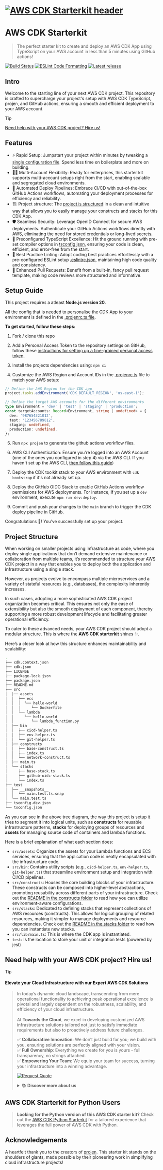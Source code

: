 # [![AWS CDK Starterkit header](https://raw.githubusercontent.com/dannysteenman/aws-cdk-starterkit/main/icons/github-header-image.png)](https://towardsthecloud.com)

# AWS CDK Starterkit

> The perfect starter kit to create and deploy an AWS CDK App using TypeScript on your AWS account in less than 5 minutes using GitHub actions!

[![Build Status](https://github.com/dannysteenman/aws-cdk-starterkit/actions/workflows/build.yml/badge.svg)](https://github.com/dannysteenman/aws-cdk-starterkit/actions/workflows/build.yml)
[![ESLint Code Formatting](https://img.shields.io/badge/code_style-eslint-brightgreen.svg)](https://eslint.org)
[![Latest release](https://img.shields.io/github/release/dannysteenman/aws-cdk-starterkit.svg)](https://github.com/dannysteenman/aws-cdk-starterkit/releases)

## Intro

Welcome to the starting line of your next AWS CDK project. This repository is crafted to supercharge your project's setup with AWS CDK TypeScript, projen, and GitHub actions, ensuring a smooth and efficient deployment to your AWS account.

> [!TIP]
> [Need help with your AWS CDK project? Hire us!](#need-help-with-your-aws-cdk-project-hire-us)

## Features

- ⚡ Rapid Setup: Jumpstart your project within minutes by tweaking a [single configuration file](./.projenrc.ts). Spend less time on boilerplate and more on building.
- 🤹‍♂️ Multi-Account Flexibility: Ready for enterprises, this starter kit supports multi-account setups right from the start, enabling scalable and segregated cloud environments.
- 🤖 Automated Deploy Pipelines: Embrace CI/CD with out-of-the-box GitHub Actions workflows, automating your deployment processes for efficiency and reliability.
- 🏗️ Project structure: The [project is structured](#project-structure) in a clean and intuitive way that allows you to easily manage your constructs and stacks for this CDK App.
- 🛡️ Seamless Security: Leverage OpenID Connect for secure AWS deployments. Authenticate your GitHub Actions workflows directly with AWS, eliminating the need for stored credentials or long-lived secrets.
- 🧹 Preconfigured TypeScript Excellence: Hit the ground running with pre-set compiler options in [tsconfig.json](./tsconfig.json), ensuring your code is clean, efficient, and error-free from the start.
- 📏 Best Practice Linting: Adopt coding best practices effortlessly with a pre-configured ESLint setup [.eslintrc.json](./.eslintrc.json), maintaining high code quality and consistency.
- 🚀 Enhanced Pull Requests: Benefit from a built-in, fancy pull request template, making code reviews more structured and informative.

## Setup Guide

This project requires a atleast **Node.js version 20**.

All the config that is needed to personalise the CDK App to your environment is defined in the [.projenrc.ts file](./.projenrc.ts).

**To get started, follow these steps:**

1. Fork / clone this repo

2. Add a Personal Access Token to the repository settings on GitHub, follow these [instructions for setting up a fine-grained personal access token](https://projen.io/docs/integrations/github/#fine-grained-personal-access-token-beta).

3. Install the projects dependencies using: `npm ci`

4. Customize the AWS Region and Account IDs in the [.projenrc.ts](./.projenrc.ts) file to match your AWS setup:

```ts
// Define the AWS Region for the CDK app
project.tasks.addEnvironment('CDK_DEFAULT_REGION', 'us-east-1');

// Define the target AWS accounts for the different environments
type Environment = 'dev' | 'test' | 'staging' | 'production';
const targetAccounts: Record<Environment, string | undefined> = {
  dev: '987654321012',
  test: '123456789012',
  staging: undefined,
  production: undefined,
};
```

5. Run `npx projen` to generate the github actions workflow files.

6. AWS CLI Authentication: Ensure you're logged into an AWS Account (one of the ones you configured in step 4) via the AWS CLI. If you haven't set up the AWS CLI, [then follow this guide](https://towardsthecloud.com/set-up-aws-cli-aws-sso))

7. Deploy the CDK toolkit stack to your AWS environment with `cdk bootstrap` if it's not already set up.

8. Deploy the GitHub OIDC Stack to enable GitHub Actions workflow permissions for AWS deployments. For instance, if you set up a `dev` environment, execute `npm run dev:deploy`.

9. Commit and push your changes to the `main` branch to trigger the CDK deploy pipeline in GitHub.

Congratulations 🎉! You've successfully set up your project.

## Project Structure

When working on smaller projects using infrastructure as code, where you deploy single applications that don’t demand extensive maintenance or collaboration from multiple teams, it’s recommended to structure your AWS CDK project in a way that enables you to deploy both the application and infrastructure using a single stack.

However, as projects evolve to encompass multiple microservices and a variety of stateful resources (e.g., databases), the complexity inherently increases.

In such cases, adopting a more sophisticated AWS CDK project organization becomes critical. This ensures not only the ease of extensibility but also the smooth deployment of each component, thereby supporting a more robust development lifecycle and facilitating greater operational efficiency.

To cater to these advanced needs, your AWS CDK project should adopt a modular structure. This is where the **AWS CDK starterkit** shines ✨.

Here’s a closer look at how this structure enhances maintainability and scalability:

```bash
.
├── cdk.context.json
├── cdk.json
├── LICENSE
├── package-lock.json
├── package.json
├── README.md
├── src
│  ├── assets
│  │  ├── ecs
│  │  │  └── hello-world
│  │  │     └── Dockerfile
│  │  └── lambda
│  │     └── hello-world
│  │        └── lambda_function.py
│  ├── bin
│  │  ├── cicd-helper.ts
│  │  ├── env-helper.ts
│  │  └── git-helper.ts
│  ├── constructs
│  │  ├── base-construct.ts
│  │  ├── index.ts
│  │  └── network-construct.ts
│  ├── main.ts
│  └── stacks
│     ├── base-stack.ts
│     ├── github-oidc-stack.ts
│     └── index.ts
├── test
│  ├── __snapshots__
│  │  └── main.test.ts.snap
│  └── main.test.ts
├── tsconfig.dev.json
└── tsconfig.json
```

As you can see in the above tree diagram, the way this project is setup it tries to segment it into logical units, such as **constructs** for reusable infrastructure patterns, **stacks** for deploying groups of resources and **assets** for managing source code of containers and lambda functions.

Here is a brief explanation of what each section does:

- `src/assets`: Organizes the assets for your Lambda functions and ECS services, ensuring that the application code is neatly encapsulated with the infrastructure code.
- `src/bin`: Contains utility scripts (e.g., `cicd-helper.ts`, `env-helper.ts`, `git-helper.ts`) that streamline environment setup and integration with CI/CD pipelines.
- `src/constructs`: Houses the core building blocks of your infrastructure. These constructs can be composed into higher-level abstractions, promoting reusability across different parts of your infrastructure. Check out the [README in the constructs folder](./src/constructs/README.md) to read how you can utilize environment-aware configurations.
- `src/stacks`: Dedicated to defining stacks that represent collections of AWS resources (constructs). This allows for logical grouping of related resources, making it simpler to manage deployments and resource dependencies. Check out the [README in the stacks folder](./src/stacks/README.md) to read how you can instantiate new stacks.
- `src/lib/main.ts`: This is where the CDK app is instantiated.
- `test`: Is the location to store your unit or integration tests (powered by jest)

## Need help with your AWS CDK project? Hire us!

> [!TIP]
> #### Elevate your Cloud Infrastructure with our Expert AWS CDK Solutions

>
> In today’s dynamic cloud landscape, transcending from mere operational functionality to achieving peak operational excellence is pivotal and largely dependent on the robustness, scalability, and efficiency of your cloud infrastructure.<br/><br/>
> At **Towards the Cloud**, we excel in developing customized AWS infrastructure solutions tailored not just to satisfy immediate requirements but also to proactively address future challenges.
>
> ✅ **Collaborative Innovation**: We don’t just build for you; we build with you, ensuring solutions are perfectly aligned with your vision.<br/>
> ✅ **Full Ownership**: Everything we create for you is yours - full transparency, no strings attached.<br/>
> ✅ **Empowering Your Team**: We equip your team for success, turning your infrastructure into a winning advantage.<br/>
>
> <a href="https://towardsthecloud.com/contact"><img alt="Request Quote" src="https://img.shields.io/badge/request%20quote-success.svg?style=for-the-badge"/></a>
> <details><summary>📚 <strong>Discover more about us</strong></summary>
>
> <br/>
>
> Towards the Cloud is a one-person agency with over 9 years of extensive hands-on experience in architecting and building highly scalable distributed systems on AWS Cloud using Infrastructure as Code for startups and enterprises.
>
> *Maximize your development speed by harnessing our expertise in crafting high-performance Cloud infrastructures.*
>
> #### Why Choose Towards the Cloud?
>
> - **Expertise in AWS CDK**: Leverage the full power of AWS Cloud Development Kit (AWS CDK) with our deep expertise. We architect and build infrastructure as code (IaC) solutions that are maintainable, scalable, and fully automated.
> - **Tailored Solutions**: Your business is unique, and so are your cloud needs. We provide personalized consultations and solutions tailored to perfectly align with your project requirements and business goals.
> - **Cost-Effective and Efficient**: Benefit from our streamlined processes and deep AWS knowledge to optimize costs without compromising on performance or security.
> - **One-on-One Attention**: As a one-person agency, Towards the Cloud guarantees you receive dedicated support and expertise directly from an AWS Cloud Engineer. This ensures high-quality deliverables and swift decision-making.<br/>
> - **Seamless CI/CD**: Empower your team to manage infrastructure changes confidently and efficiently through Pull Requests, leveraging the full power of GitHub Actions.
>
> <a href="https://towardsthecloud.com/contact"><img alt="Request Quote" src="https://img.shields.io/badge/request%20quote-success.svg?style=for-the-badge"/></a>
> </details>

## AWS CDK Starterkit for Python Users

> **Looking for the Python version of this AWS CDK starter kit?** Check out the [AWS CDK Python Starterkit](https://github.com/dannysteenman/aws-cdk-python-starterkit) for a tailored experience that leverages the full power of AWS CDK with Python.

## Acknowledgements

A heartfelt thank you to the creators of [projen](https://github.com/projen/projen). This starter kit stands on the shoulders of giants, made possible by their pioneering work in simplifying cloud infrastructure projects!
